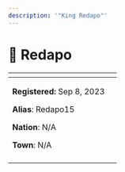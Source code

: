 ```yaml
---
description: '"King Redapo"'
---
```


# 👤 Redapo

<table data-view="cards" data-full-width="false"><thead><tr><th></th><th data-hidden data-card-cover data-type="files"></th></tr></thead><tbody><tr><td><p><strong>Registered:</strong> Sep 8, 2023</p><p><strong>Alias</strong>: Redapo15</p><p><strong>Nation</strong>: N/A</p><p><strong>Town</strong>: N/A</p></td><td></td></tr><tr><td><img src="../../../.gitbook/assets/Redapo15-skin.png" alt=""></td><td></td></tr></tbody></table>
